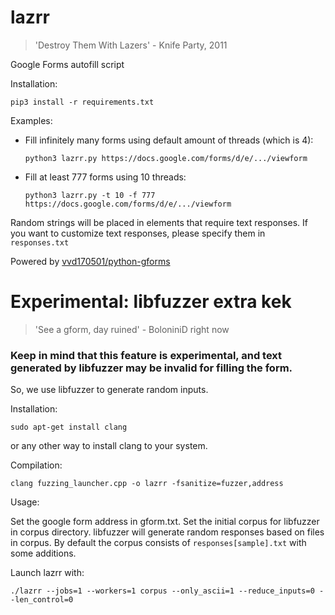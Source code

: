 # lazrr
> 'Destroy Them With Lazers' - Knife Party, 2011

Google Forms autofill script

Installation:

`
    pip3 install -r requirements.txt
`

Examples:

- Fill infinitely many forms using default amount of threads (which is 4):

    `
        python3 lazrr.py https://docs.google.com/forms/d/e/.../viewform
    `

- Fill at least 777 forms using 10 threads:

    `
        python3 lazrr.py -t 10 -f 777 https://docs.google.com/forms/d/e/.../viewform
    `

Random strings will be placed in elements that require text responses. If you want to customize text responses, please specify them in `responses.txt`

Powered by [vvd170501/python-gforms](https://github.com/vvd170501/python-gforms)

# Experimental: libfuzzer extra kek
> 'See a gform, day ruined' - BoloniniD right now

### Keep in mind that this feature is experimental, and text generated by libfuzzer may be invalid for filling the form.

So, we use libfuzzer to generate random inputs.

Installation:

`
    sudo apt-get install clang
`

or any other way to install clang to your system.

Compilation:

`
    clang fuzzing_launcher.cpp -o lazrr -fsanitize=fuzzer,address
`

Usage:

Set the google form address in gform.txt. Set the initial corpus for libfuzzer in corpus directory. libfuzzer will generate random responses based on files in corpus. By default the corpus consists of `responses[sample].txt` with some additions.

Launch lazrr with:

`
   ./lazrr --jobs=1 --workers=1 corpus --only_ascii=1 --reduce_inputs=0 --len_control=0
` 
